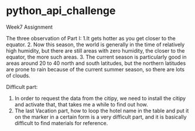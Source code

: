 # python_api_challenge
Week7 Assignment

The three observation of Part I: 
1.It gets hotter as you get closer to the equator.  2. Now this season, the world is generally in the time of relatively high humidity, but there are still areas with zero humidity, the closer to the equator, the more such areas. 3. The current season is particularly good in areas around 20 to 40 north and south latitudes, but the northern latitudes are prone to rain because of the current summer season, so there are lots of clouds.

Difficult part:
1. In order to request the data from the citipy, we need to install the citipy and activate that, that takes me a while to find out how.
2. The last Vacation part, how to loop the hotel name in the table and put it on the marker in a certain form is a very difficult part, and it is basically difficult to find materials for reference.

